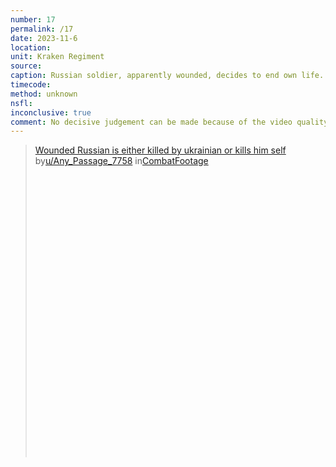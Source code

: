 ```yaml
---
number: 17
permalink: /17
date: 2023-11-6
location:
unit: Kraken Regiment
source: 
caption: Russian soldier, apparently wounded, decides to end own life. Poor quality so means undetermined
timecode:
method: unknown
nsfl:
inconclusive: true
comment: No decisive judgement can be made because of the video quality. Can very well be someone else's bullet.
---
```

<blockquote class="reddit-embed-bq" style="height:500px" data-embed-height="508"><a href="https://www.reddit.com/r/CombatFootage/comments/17oppkk/wounded_russian_is_either_killed_by_ukrainian_or/">Wounded Russian is either killed by ukrainian or kills him self </a><br> by<a href="https://www.reddit.com/user/Any_Passage_7758/">u/Any_Passage_7758</a> in<a href="https://www.reddit.com/r/CombatFootage/">CombatFootage</a></blockquote><script async="" src="https://embed.reddit.com/widgets.js" charset="UTF-8"></script>